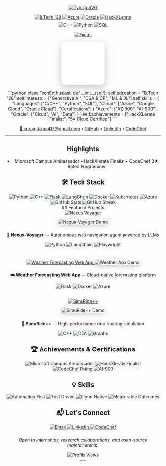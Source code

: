 <div align="center">

[![Typing SVG](https://readme-typing-svg.herokuapp.com?font=Fira+Code&weight=600&size=35&duration=4000&pause=1000&color=0EA5E9&center=true&vCenter=true&width=800&lines=%3E+DAMA+SRI+RAM;%3E+B.Tech+'28+%7C+Gen+AI+Enthusiast;%3E+DSA+%26+CP+Learner;%3E+ML+%26+DL+Aspirant)](https://git.io/typing-svg)

<div align="center">
  <a href="#"><img src="https://img.shields.io/badge/B.Tech-'28-0ea5e9?style=for-the-badge&labelColor=0f172a" alt="B.Tech '28" /></a>
  <a href="#"><img src="https://img.shields.io/badge/Azure-2×_Certified-0078D4?style=for-the-badge&logo=microsoft-azure&logoColor=white" alt="Azure" /></a>
  <a href="#"><img src="https://img.shields.io/badge/Oracle-3×_Certified-F80000?style=for-the-badge&logo=oracle&logoColor=white" alt="Oracle" /></a>
  <a href="#"><img src="https://img.shields.io/badge/HackXLerate-Finalist-00ff00?style=for-the-badge&labelColor=0f172a" alt="HackXLerate" /></a>
</div>

<div align="center" style="margin: 8px 0">
  <img src="https://img.shields.io/badge/C++-00599C?style=for-the-badge&logo=c%2B%2B&logoColor=white" alt="C++" />
  <img src="https://img.shields.io/badge/Python-3776AB?style=for-the-badge&logo=python&logoColor=white" alt="Python" />
  <img src="https://img.shields.io/badge/SQL-4479A1?style=for-the-badge&logo=mysql&logoColor=white" alt="SQL" />
</div>

<p align="center">
  <a href="https://github.com/Sriram2272?tab=repositories">
    <img src="https://img.shields.io/badge/AI%2FML%20%E2%80%A2%20DSA%20%E2%80%A2%20System%20Design-building%20real%20systems-0ea5e9?style=for-the-badge&labelColor=0f172a" alt="Focus" />
  </a>
</p>

<p align="center">
	<img alt="avatar" src="./assets/avatar.png" width="140" height="140" style="border-radius:14px; box-shadow:0 8px 24px rgba(0,0,0,0.22)"/>
</p>

<p align="center">```python
class TechEnthusiast:
    def __init__(self):
        self.education = "B.Tech '28"
        self.interests = ["Generative AI", "DSA & CP", "ML & DL"]
        self.skills = {
            "Languages": ["C/C++", "Python", "SQL"],
            "Cloud": ["Azure", "Google Cloud", "Oracle Cloud"],
            "Certifications": {
                "Azure": ["AZ-900", "AI-900"],
                "Oracle": ["Cloud", "AI", "Data"]
            }
        }
        self.achievements = ["HackXLerate Finalist", "5× Cloud Certified"]
```</p>

<p align="center">
	<a href="mailto:sriramdama417@gmail.com">📧 sriramdama417@gmail.com</a> •
	<a href="https://github.com/Sriram2272">GitHub</a> •
	<a href="https://linkedin.com/in/dama-sri-ram-24a358322">LinkedIn</a> •
	<a href="https://www.codechef.com/users/sriram_2272">CodeChef</a>
</p>

---

## Highlights
- Microsoft Campus Ambassador • HackXlerate Finalist • CodeChef 3★ Rated Programmer

## 🛠 Tech Stack

<div align="center">
  <!-- Languages -->
  <img src="https://img.shields.io/badge/Python-FFD43B?style=for-the-badge&logo=python&logoColor=306998" alt="Python" />
  <img src="https://img.shields.io/badge/C++-00599C?style=for-the-badge&logo=c%2B%2B&logoColor=white" alt="C++" />
  
  <!-- Frameworks -->
  <img src="https://img.shields.io/badge/Flask-000000?style=for-the-badge&logo=flask&logoColor=white" alt="Flask" />
  <img src="https://img.shields.io/badge/LangChain-2496ED?style=for-the-badge&logo=chainlink&logoColor=white" alt="LangChain" />
  
  <!-- Cloud & DevOps -->
  <img src="https://img.shields.io/badge/Docker-2496ED?style=for-the-badge&logo=docker&logoColor=white" alt="Docker" />
  <img src="https://img.shields.io/badge/Kubernetes-326CE5?style=for-the-badge&logo=kubernetes&logoColor=white" alt="Kubernetes" />
  <img src="https://img.shields.io/badge/Azure-0078D4?style=for-the-badge&logo=microsoft-azure&logoColor=white" alt="Azure" />
</div>

<div align="center">
  <!-- GitHub Stats -->
  <img src="https://github-readme-stats.vercel.app/api?username=Sriram2272&show_icons=true&theme=tokyonight&hide_border=true&bg_color=0f172a&title_color=0ea5e9&icon_color=0ea5e9" alt="GitHub Stats" />
  <img src="https://github-readme-streak-stats.herokuapp.com/?user=Sriram2272&theme=tokyonight&hide_border=true&background=0f172a&ring=0ea5e9&fire=0ea5e9&currStreakLabel=0ea5e9" alt="GitHub Streak" />
</div>## Featured Projects
<!-- Project Cards with Animation -->
<div align="center">
  <a href="https://github.com/Sriram2272/Nexus-Voyager">
    <img src="https://github-readme-stats.vercel.app/api/pin/?username=Sriram2272&repo=Nexus-Voyager&theme=tokyonight&hide_border=true&bg_color=0f172a&title_color=0ea5e9&icon_color=0ea5e9" alt="Nexus-Voyager" />
  </a>
  <br/>
  <img src="./assets/nexus-voyager-demo.gif" alt="Nexus-Voyager Demo" width="640" style="border-radius:8px; margin:12px 0; box-shadow: 0 4px 16px rgba(0,0,0,0.2);" />
  <br/>
  <p><strong>🤖 Nexus-Voyager</strong> — Autonomous web navigation agent powered by LLMs</p>
  <p>
    <img src="https://img.shields.io/badge/Python-FFD43B?style=for-the-badge&logo=python&logoColor=306998" alt="Python" />
    <img src="https://img.shields.io/badge/LangChain-2496ED?style=for-the-badge&logo=chainlink&logoColor=white" alt="LangChain" />
    <img src="https://img.shields.io/badge/Playwright-2EAD33?style=for-the-badge" alt="Playwright" />
  </p>
</div>

<div align="center" style="margin-top:32px;">
  <a href="https://github.com/Sriram2272/weather-forecasting-webapp">
    <img src="https://github-readme-stats.vercel.app/api/pin/?username=Sriram2272&repo=weather-forecasting-webapp&theme=tokyonight&hide_border=true&bg_color=0f172a&title_color=0ea5e9&icon_color=0ea5e9" alt="Weather Forecasting Web App" />
  </a>
  <img src="./assets/weather-demo.gif" alt="Weather App Demo" width="640" style="border-radius:8px; margin:8px 0; box-shadow: 0 4px 16px rgba(0,0,0,0.2);" />
  <p><strong>☁️ Weather Forecasting Web App</strong> — Cloud-native forecasting platform</p>
  <p>
    <img src="https://img.shields.io/badge/Flask-000000?style=for-the-badge&logo=flask&logoColor=white" alt="Flask" />
    <img src="https://img.shields.io/badge/Docker-2496ED?style=for-the-badge&logo=docker&logoColor=white" alt="Docker" />
    <img src="https://img.shields.io/badge/Azure-0078D4?style=for-the-badge&logo=microsoft-azure&logoColor=white" alt="Azure" />
  </p>
</div>

<div align="center" style="margin-top:32px;">
  <a href="https://github.com/Sriram2272/SimuRidePlusPlus">
    <img src="https://github-readme-stats.vercel.app/api/pin/?username=Sriram2272&repo=SimuRidePlusPlus&theme=tokyonight&hide_border=true&bg_color=0f172a&title_color=0ea5e9&icon_color=0ea5e9" alt="SimuRide++" />
  </a>
  <br/>
  <img src="./assets/simuride-demo.gif" alt="SimuRide++ Demo" width="640" style="border-radius:8px; margin:12px 0; box-shadow: 0 4px 16px rgba(0,0,0,0.2);" />
  <br/>
  <p><strong>🚗 SimuRide++</strong> — High-performance ride-sharing simulation</p>
  <p>
    <img src="https://img.shields.io/badge/C++-00599C?style=for-the-badge&logo=c%2B%2B&logoColor=white" alt="C++" />
    <img src="https://img.shields.io/badge/Data_Structures-FFA116?style=for-the-badge" alt="DSA" />
    <img src="https://img.shields.io/badge/Graph_Algorithms-4B32C3?style=for-the-badge" alt="Graphs" />
  </p>
</div>

## 🏆 Achievements & Certifications
<div align="center" style="margin:4px 0">
  <img src="https://img.shields.io/badge/Microsoft-Campus_Ambassador-107C10?style=for-the-badge&logo=microsoft&logoColor=white" alt="Microsoft Campus Ambassador" />
  <img src="https://img.shields.io/badge/HackXlerate-Finalist-FF6B6B?style=for-the-badge" alt="HackXlerate Finalist" />
  <img src="https://img.shields.io/badge/CodeChef-3%E2%98%85%20Rating-5B4638?style=for-the-badge&logo=codechef&logoColor=white" alt="CodeChef Rating" />
  <img src="https://img.shields.io/badge/Microsoft-AI--900_Certified-00A4EF?style=for-the-badge&logo=microsoft&logoColor=white" alt="AI-900" />
</div>

## 💡 Skills
<div align="center">
  <img src="https://img.shields.io/badge/Focus-Automation_First-0ea5e9?style=for-the-badge&labelColor=0f172a" alt="Automation First" />
  <img src="https://img.shields.io/badge/Strategy-Test_Driven-0ea5e9?style=for-the-badge&labelColor=0f172a" alt="Test Driven" />
  <img src="https://img.shields.io/badge/Delivery-Cloud_Native-0ea5e9?style=for-the-badge&labelColor=0f172a" alt="Cloud Native" />
  <img src="https://img.shields.io/badge/Quality-Measurable_Outcomes-0ea5e9?style=for-the-badge&labelColor=0f172a" alt="Measurable Outcomes" />
</div>

## 📬 Let's Connect
<div align="center">
  <a href="mailto:sriramdama417@gmail.com">
    <img src="https://img.shields.io/badge/Email-sriramdama417%40gmail.com-EA4335?style=for-the-badge&logo=gmail&logoColor=white" alt="Email" />
  </a>
  <a href="https://linkedin.com/in/dama-sri-ram-24a358322">
    <img src="https://img.shields.io/badge/LinkedIn-Dama_Sri_Ram-0A66C2?style=for-the-badge&logo=linkedin&logoColor=white" alt="LinkedIn" />
  </a>
  <a href="https://www.codechef.com/users/sriram_2272">
    <img src="https://img.shields.io/badge/CodeChef-sriram__2272-5B4638?style=for-the-badge&logo=codechef&logoColor=white" alt="CodeChef" />
  </a>
</div>

<div align="center">
  <p style="margin-top:24px;">
    <i>Open to internships, research collaborations, and open-source maintainership.</i>
  </p>
  <img src="https://komarev.com/ghpvc/?username=Sriram2272&style=for-the-badge&color=0ea5e9" alt="Profile Views" />
</div>---

<!-- End Showcase README -->
